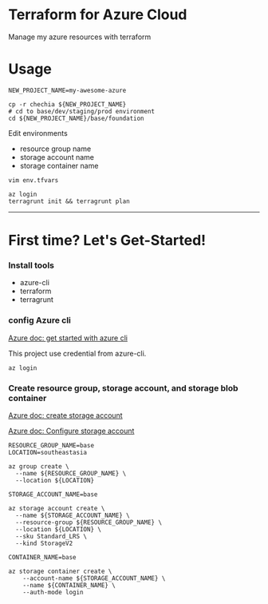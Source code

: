 Terraform for Azure Cloud
===

Manage my azure resources with terraform

# Usage

```
NEW_PROJECT_NAME=my-awesome-azure

cp -r chechia ${NEW_PROJECT_NAME}
# cd to base/dev/staging/prod environment
cd ${NEW_PROJECT_NAME}/base/foundation
```

Edit environments
- resource group name
- storage account name
- storage container name
```
vim env.tfvars

az login
terragrunt init && terragrunt plan
```

---

# First time? Let's Get-Started!

### Install tools

- azure-cli
- terraform
- terragrunt

### config Azure cli

[Azure doc: get started with azure cli](https://docs.microsoft.com/en-us/cli/azure/get-started-with-azure-cli?WT.mc_id=AZ-MVP-5003985)

This project use credential from azure-cli.
```
az login
```

### Create resource group, storage account, and storage blob container

[Azure doc: create storage account](https://docs.microsoft.com/en-us/azure/storage/common/storage-account-create?WT.mc_id=AZ-MVP-5003985&tabs=azure-cli#create-a-storage-account-1)

[Azure doc: Configure storage account](https://docs.microsoft.com/en-us/azure/developer/terraform/store-state-in-azure-storage?WT.mc_id=AZ-MVP-5003985#configure-storage-account)

```
RESOURCE_GROUP_NAME=base
LOCATION=southeastasia

az group create \
  --name ${RESOURCE_GROUP_NAME} \
  --location ${LOCATION}

STORAGE_ACCOUNT_NAME=base

az storage account create \
  --name ${STORAGE_ACCOUNT_NAME} \
  --resource-group ${RESOURCE_GROUP_NAME} \
  --location ${LOCATION} \
  --sku Standard_LRS \
  --kind StorageV2

CONTAINER_NAME=base

az storage container create \
    --account-name ${STORAGE_ACCOUNT_NAME} \
    --name ${CONTAINER_NAME} \
    --auth-mode login
```
